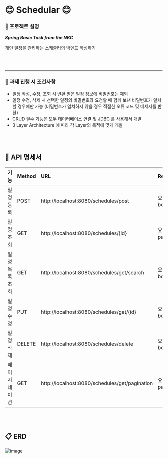# 😊  Schedular 😊

### 📌 프로젝트 설명
***Spring Basic Task from the NBC***

개인 일정을 관리하는 스케쥴러의 백엔드 작성하기

<br></br>

---

### 📌 과제 진행 시 조건사항
*	일정 작성, 수정, 조회 시 반환 받은 일정 정보에 비밀번호는 제외
*	일정 수정, 삭제 시 선택한 일정의 비밀번호와 요청할 때 함께 보낸 비밀번호가 일치할 경우에만 가능 (비밀번호가 일치하지 않을 경우 적절한 오류 코드 및 메세지를 반환)
*	CRUD 필수 기능은 모두 데이터베이스 연결 및 JDBC 를 사용해서 개발
*	3 Layer Architecture 에 따라 각 Layer의 목적에 맞게 개발

<br></br>

## 📝 API 명세서
| 기능 | Method | URL | Request | Response | 상태 코드 |
|:---|:---|:---|:---|:---|:---|
| 일정 등록 | POST | http://localhost:8080/schedules/post |요청 body  | 등록된 일정 정보 | 200(성공 상태) |
| 일정 조회 | GET | http://localhost:8080/schedules/{id} | 요청 param | 선택한 일정 | 200(성공 상태) |
| 일정 목록 조회 | GET | http://localhost:8080/schedules/get/search |요청 body  | 조건에 맞는 일정 | 200(성공 상태) |
| 일정 수정 | PUT | http://localhost:8080/schedules/get/{id} |요청 body | 수정된 일정 정보 | 200(성공 상태) |
| 일정 삭제 | DELETE | http://localhost:8080/schedules/delete |요청 body  | 삭제 결과 | 200(성공 상태) |
| 페이지네이션 | GET | http://localhost:8080/schedules/get/pagination |요청 param  | 페이지네이션 | 200(성공 상태) |

<br></br>
## 📋 ERD
![image](https://github.com/user-attachments/assets/39c2c688-862a-4546-ade3-b64b6a6e985b)
